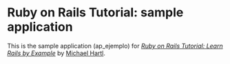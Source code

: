 # Ruby on Rails Tutorial: sample application

This is the sample application (ap_ejemplo) for
[*Ruby on Rails Tutorial: Learn Rails by Example*](http://railstutorial.org/)
by [Michael Hartl](http://michaelhartl.com/).

